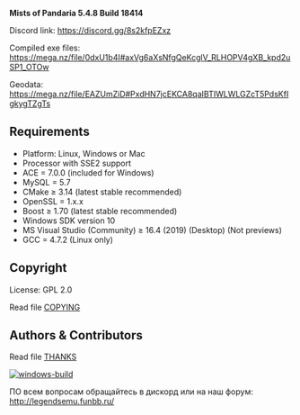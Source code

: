 
**Mists of Pandaria 5.4.8 Build 18414**

Discord link: https://discord.gg/8s2kfpEZxz

Compiled exe files: https://mega.nz/file/0dxU1b4I#axVg6aXsNfgQeKcglV_RLHOPV4gXB_kpd2uSP1_OTOw

Geodata: https://mega.nz/file/EAZUmZiD#PxdHN7jcEKCA8qaIBTIWLWLGZcT5PdsKfIgkygTZgTs

## Requirements
+ Platform: Linux, Windows or Mac
+ Processor with SSE2 support
+ ACE = 7.0.0 (included for Windows) 
+ MySQL = 5.7
+ CMake ≥ 3.14 (latest stable recommended) 
+ OpenSSL = 1.x.x
+ Boost ≥ 1.70 (latest stable recommended)
+ Windows SDK version 10
+ MS Visual Studio (Community) ≥ 16.4 (2019) (Desktop) (Not previews) 
+ GCC = 4.7.2 (Linux only)

## Copyright
License: GPL 2.0

Read file [COPYING](COPYING.md)

## Authors &amp; Contributors
Read file [THANKS](THANKS.md)

[![windows-build](https://github.com/Legends-of-Azeroth/Legends-of-Azeroth-Pandaria-5.4.8/actions/workflows/windows-build.yml/badge.svg?branch=master)](https://github.com/Legends-of-Azeroth/Legends-of-Azeroth-Pandaria-5.4.8/actions/workflows/windows-build.yml)

ПО всем вопросам обращайтесь в дискорд или на наш форум: http://legendsemu.funbb.ru/
